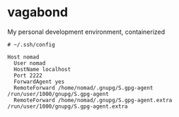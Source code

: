# vagabond

My personal development environment, containerized

```
# ~/.ssh/config

Host nomad
  User nomad
  HostName localhost
  Port 2222
  ForwardAgent yes
  RemoteForward /home/nomad/.gnupg/S.gpg-agent       /run/user/1000/gnupg/S.gpg-agent
  RemoteForward /home/nomad/.gnupg/S.gpg-agent.extra /run/user/1000/gnupg/S.gpg-agent.extra
```
